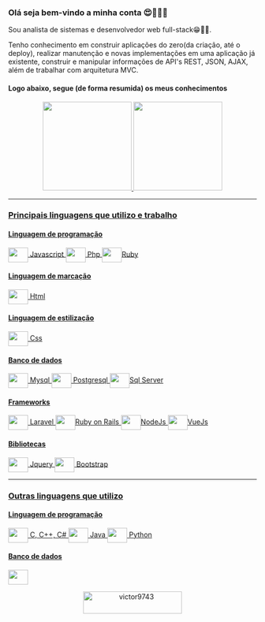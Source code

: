 <h3>Olá seja bem-vindo a minha conta 😍😬👨‍💻</h3>
<p>Sou analista de sistemas e desenvolvedor web full-stack😁✊🏼.</p>
<p>Tenho conhecimento em construir aplicações do zero(da criação, até o deploy), realizar manutenção e novas implementações em uma aplicação já existente, construir e  manipular informações de API's REST, JSON, AJAX, além de trabalhar com arquitetura MVC.</p>
<h4>Logo abaixo, segue (de forma resumida) os meus conhecimentos</h4>

<div align="center">
  <a href="https://github.com/victor9743">
  <img height="180em" src="https://github-readme-stats.vercel.app/api?username=victor9743&show_icons=true&theme=outrun&include_all_commits=true&count_private=true"/>
  <img height="180em" src="https://github-readme-stats.vercel.app/api/top-langs/?username=victor9743&layout=compact&langs_count=7&theme=outrun"/>
</div>
  <hr>
<div>
  <h3>Principais linguagens que utilizo e trabalho</h3>
  <h4>Linguagem de programação</h4>
  <div>
     <img align="center" height="30" width="40"  src="https://cdn.jsdelivr.net/gh/devicons/devicon/icons/javascript/javascript-plain.svg" /> Javascript <img align="center" height="30" width="40" src="https://cdn.jsdelivr.net/gh/devicons/devicon/icons/php/php-plain.svg" /> Php
      <img align="center" height="30" width="40"  src="https://cdn.jsdelivr.net/gh/devicons/devicon/icons/ruby/ruby-plain-wordmark.svg" />Ruby
  </div>    
  <h4>Linguagem de marcação</h4>
  <div>
    <img align="center" height="30" width="40" src="https://cdn.jsdelivr.net/gh/devicons/devicon/icons/html5/html5-original-wordmark.svg" /> Html
  </div>
  <h4>Linguagem de estilização</h4>
  <div>
    <img align="center" height="30" width="40" src="https://cdn.jsdelivr.net/gh/devicons/devicon/icons/css3/css3-original-wordmark.svg" /> Css
  </div>
  <h4>Banco de dados</h4>
  <div>
    <img align="center" height="30" width="40" src="https://cdn.jsdelivr.net/gh/devicons/devicon/icons/mysql/mysql-original-wordmark.svg" /> Mysql
    <img align="center" height="30" width="40" src="https://cdn.jsdelivr.net/gh/devicons/devicon/icons/postgresql/postgresql-original-wordmark.svg" /> Postgresql 
    <img align="center" height="30" width="40" src="https://cdn.jsdelivr.net/gh/devicons/devicon/icons/microsoftsqlserver/microsoftsqlserver-plain-wordmark.svg" />Sql Server
  </div>
  <h4>Frameworks</h4>
  <div>
    <img align="center" height="30" width="40" src="https://cdn.jsdelivr.net/gh/devicons/devicon/icons/laravel/laravel-plain-wordmark.svg" /> Laravel
    <img align="center" height="30" width="40" src="https://cdn.jsdelivr.net/gh/devicons/devicon/icons/rails/rails-plain-wordmark.svg" />Ruby on Rails  
    <img align="center" height="30" width="40" src="https://cdn.jsdelivr.net/gh/devicons/devicon/icons/nodejs/nodejs-original-wordmark.svg" />NodeJs
    <img align="center" height="30" width="40" src="https://cdn.jsdelivr.net/gh/devicons/devicon/icons/vuejs/vuejs-original-wordmark.svg" />VueJs         
  </div>
  <h4>Bibliotecas</h4>
  <div>
    <img align="center" height="30" width="40" src="https://cdn.jsdelivr.net/gh/devicons/devicon/icons/jquery/jquery-original-wordmark.svg" /> Jquery
    <img align="center" height="30" width="40" src="https://cdn.jsdelivr.net/gh/devicons/devicon/icons/bootstrap/bootstrap-original.svg" /> Bootstrap    
  </div>
</div>
<div>
  <hr>
  <h3>Outras linguagens que utilizo</h3>
  <h4>Linguagem de programação</h4>
  <div>
    <img align="center" height="30" width="40" src="https://cdn.jsdelivr.net/gh/devicons/devicon/icons/c/c-original.svg" /> C, C++, C#
    <img align="center" height="30" width="40" src="https://cdn.jsdelivr.net/gh/devicons/devicon/icons/java/java-original-wordmark.svg" /> Java
    <img align="center" height="30" width="40" src="https://cdn.jsdelivr.net/gh/devicons/devicon/icons/python/python-original-wordmark.svg" /> Python      
  </div>
  <h4>Banco de dados</h4>
  <div>
    <img align="center" height="30" width="40" src="https://cdn.jsdelivr.net/gh/devicons/devicon/icons/mongodb/mongodb-original-wordmark.svg" />
    <p align="center"> <img src="https://komarev.com/ghpvc/?username=victor9743&label=Você%20é%20o%20visitante%20nº&color=15C700&style=plastic" alt="victor9743" style="width: 200px; height: 45px" /> </p>
  </div>
</div>

  
 
  
          
          



